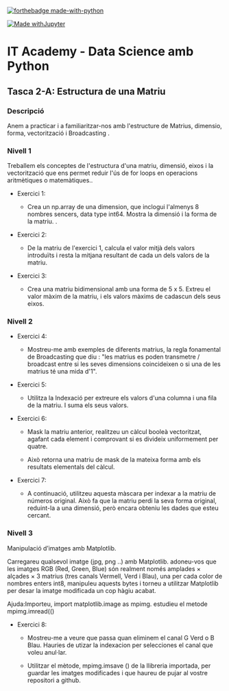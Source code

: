 [![forthebadge made-with-python](http://ForTheBadge.com/images/badges/made-with-python.svg)](https://www.python.org/)  

[![Made withJupyter](https://img.shields.io/badge/Made%20with-Jupyter-orange?style=for-the-badge&logo=Jupyter)](https://jupyter.org/try)

# IT Academy - Data Science amb Python
## Tasca 2-A: Estructura de una Matriu
### Descripció
Anem a practicar i a familiaritzar-nos amb l'estructure de Matrius, dimensio, forma, vectorització i Broadcasting .


### Nivell 1

Treballem els conceptes de l'estructura d'una matriu, dimensió, eixos i la vectorització que ens permet reduir l'ús de for loops en operacions aritmètiques o matemàtiques..

- Exercici 1: 
  - Crea un np.array de una dimension, que inclogui l'almenys 8 nombres sencers, data type int64. Mostra la dimensió i la forma de la matriu. .

- Exercici 2: 
  - De la matriu de l'exercici 1, calcula el valor mitjà dels valors introduïts i resta la mitjana resultant de cada un dels valors de la matriu.
  
- Exercici 3:
  - Crea una matriu bidimensional amb una forma de 5 x 5. Extreu el valor màxim de la matriu, i els valors màxims de cadascun dels seus eixos.
  
### Nivell 2 

- Exercici 4:
  - Mostreu-me amb exemples de diferents matrius, la regla fonamental de Broadcasting que diu : "les matrius es poden transmetre / broadcast entre si les seves dimensions coincideixen o si una de les matrius té una mida d'1".
  
- Exercici 5:
  - Utilitza la Indexació per extreure els valors d'una columna i una fila de la matriu. I suma els seus valors.
  
- Exercici 6:
  - Mask la matriu anterior, realitzeu un càlcul booleà vectoritzat, agafant cada element i comprovant si es divideix uniformement per quatre.

  - Això retorna una matriu de mask de la mateixa forma amb els resultats elementals del càlcul.
   
- Exercici 7:
  - A continuació, utilitzeu aquesta màscara per indexar a la matriu de números original. Això fa que la matriu perdi la seva forma original, reduint-la a una dimensió, però encara obteniu les dades que esteu cercant.
  
### Nivell 3 

Manipulació d’imatges amb Matplotlib.

Carregareu qualsevol imatge (jpg, png ..) amb Matplotlib. adoneu-vos que les imatges RGB (Red, Green, Blue) són realment només amplades × alçades × 3 matrius (tres canals Vermell, Verd i Blau), una per cada color de nombres enters int8, manipuleu aquests bytes i torneu a utilitzar Matplotlib per desar la imatge modificada un cop hàgiu acabat.

Ajuda:Importeu, import matplotlib.image as mpimg. estudieu el metode mpimg.imread(()

- Exercici 8:
  - Mostreu-me a veure que passa quan eliminem el canal G Verd o B Blau. Hauries de utizar la indexacion per selecciones el canal que voleu anul·lar.

  - Utilitzar el mètode, mpimg.imsave () de la llibreria importada, per guardar les imatges modificades i que haureu de pujar al vostre repositori a github.